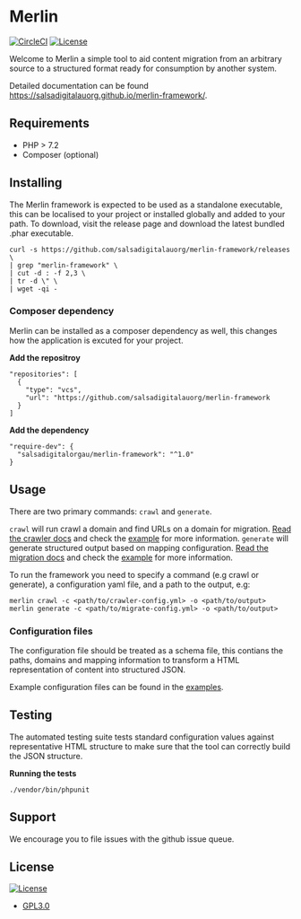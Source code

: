 # Merlin

[![CircleCI](https://circleci.com/gh/salsadigitalauorg/merlin-framework.svg?style=svg&circle-token=420489c9f298ba80a101b85a11fca5c202dcc1e4)](https://circleci.com/gh/salsadigitalauorg/merlin-framework)
[![License](https://img.shields.io/:license-gnu-blue.svg)](https://opensource.org/licenses/GPL-3.0)

Welcome to Merlin a simple tool to aid content migration from an arbitrary source to a structured format ready for consumption by another system.

Detailed documentation can be found https://salsadigitalauorg.github.io/merlin-framework/.

## Requirements

- PHP > 7.2
- Composer (optional)

## Installing

The Merlin framework is expected to be used as a standalone executable, this can be localised to your project or installed globally and added to your path. To download, visit the release page and download the latest bundled .phar executable.

```
curl -s https://github.com/salsadigitalauorg/merlin-framework/releases \
| grep "merlin-framework" \
| cut -d : -f 2,3 \
| tr -d \" \
| wget -qi -
```

### Composer dependency

Merlin can be installed as a composer dependency as well, this changes how the application is excuted for your project.

**Add the repositroy**

```
"repositories": [
  {
    "type": "vcs",
    "url": "https://github.com/salsadigitalauorg/merlin-framework
  }
]
```

**Add the dependency**

```
"require-dev": {
  "salsadigitalorgau/merlin-framework": "^1.0"
}
```

## Usage

There are two primary commands: `crawl` and `generate`.

`crawl` will run crawl a domain and find URLs on a domain for migration. [Read the crawler docs](https://salsadigitalauorg.github.io/merlin-framework/docs/crawler) and check the [example](https://github.com/salsadigitalauorg/merlin-framework/blob/master/examples/crawler.yml) for more information.
`generate` will generate structured output based on mapping configuration. [Read the migration docs](https://salsadigitalauorg.github.io/merlin-framework/docs/examples) and check the [example](https://github.com/salsadigitalauorg/merlin-framework/blob/master/examples/basic_page.yml) for more information.

To run the framework you need to specify a command (e.g crawl or generate), a configuration yaml file, and a path to the output, e.g:

```
merlin crawl -c <path/to/crawler-config.yml> -o <path/to/output>
merlin generate -c <path/to/migrate-config.yml> -o <path/to/output>
```

### Configuration files

The configuration file should be treated as a schema file, this contians the paths, domains and mapping information to transform a HTML representation of content into structured JSON.

Example configuration files can be found in the [examples](https://github.com/salsadigitalauorg/merlin-framework/tree/master/examples).

## Testing

The automated testing suite tests standard configuration values against representative HTML structure to make sure that the tool can correctly build the JSON structure.

**Running the tests**

```
./vendor/bin/phpunit
```

## Support

We encourage you to file issues with the github issue queue.

## License

[![License](https://img.shields.io/:license-gnu-blue.svg)](https://opensource.org/licenses/GPL-3.0)

- [GPL3.0](https://opensource.org/licenses/GPL-3.0)
